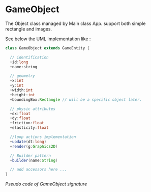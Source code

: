 # GameObject

The Object class managed by Main class App. support both simple rectangle and images.

See below the UML implementation like :

```Java
class GameObject extends GameEntity {

  // identification
  +id:long
  +name:string

  // geometry
  +x:int
  +y:int
  +width:int
  +height:int
  +boundingBox:Rectangle // will be a specific object later.

  // physic attributes
  +dx:float
  +dy:float
  +friction:float
  +elasticity:float

  //loop actions implementation
  +update(dt:long)
  +render(g:Graphics2D)

  // Builder pattern
  +builder(name:String)

  // add accessors here ...
}
```
*Pseudo code of GameObject signature*
